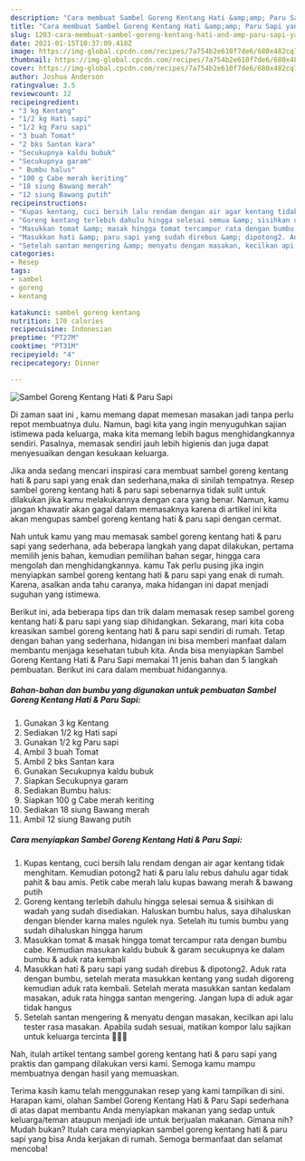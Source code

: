 ```yaml
---
description: "Cara membuat Sambel Goreng Kentang Hati &amp;amp; Paru Sapi yang lezat dan Mudah Dibuat"
title: "Cara membuat Sambel Goreng Kentang Hati &amp;amp; Paru Sapi yang lezat dan Mudah Dibuat"
slug: 1203-cara-membuat-sambel-goreng-kentang-hati-and-amp-paru-sapi-yang-lezat-dan-mudah-dibuat
date: 2021-01-15T10:37:09.418Z
image: https://img-global.cpcdn.com/recipes/7a754b2e610f7de6/680x482cq70/sambel-goreng-kentang-hati-paru-sapi-foto-resep-utama.jpg
thumbnail: https://img-global.cpcdn.com/recipes/7a754b2e610f7de6/680x482cq70/sambel-goreng-kentang-hati-paru-sapi-foto-resep-utama.jpg
cover: https://img-global.cpcdn.com/recipes/7a754b2e610f7de6/680x482cq70/sambel-goreng-kentang-hati-paru-sapi-foto-resep-utama.jpg
author: Joshua Anderson
ratingvalue: 3.5
reviewcount: 12
recipeingredient:
- "3 kg Kentang"
- "1/2 kg Hati sapi"
- "1/2 kg Paru sapi"
- "3 buah Tomat"
- "2 bks Santan kara"
- "Secukupnya kaldu bubuk"
- "Secukupnya garam"
- " Bumbu halus"
- "100 g Cabe merah keriting"
- "18 siung Bawang merah"
- "12 siung Bawang putih"
recipeinstructions:
- "Kupas kentang, cuci bersih lalu rendam dengan air agar kentang tidak menghitam. Kemudian potong2 hati &amp; paru lalu rebus dahulu agar tidak pahit &amp; bau amis. Petik cabe merah lalu kupas bawang merah &amp; bawang putih"
- "Goreng kentang terlebih dahulu hingga selesai semua &amp; sisihkan di wadah yang sudah disediakan. Haluskan bumbu halus, saya dihaluskan dengan blender karna males ngulek nya. Setelah itu tumis bumbu yang sudah dihaluskan hingga harum"
- "Masukkan tomat &amp; masak hingga tomat tercampur rata dengan bumbu cabe. Kemudian masukan kaldu bubuk &amp; garam secukupnya ke dalam bumbu &amp; aduk rata kembali"
- "Masukkan hati &amp; paru sapi yang sudah direbus &amp; dipotong2. Aduk rata dengan bumbu, setelah merata masukkan kentang yang sudah digoreng kemudian aduk rata kembali. Setelah merata masukkan santan kedalam masakan, aduk rata hingga santan mengering. Jangan lupa di aduk agar tidak hangus"
- "Setelah santan mengering &amp; menyatu dengan masakan, kecilkan api lalu tester rasa masakan. Apabila sudah sesuai, matikan kompor lalu sajikan untuk keluarga tercinta 🥰🙏🏻"
categories:
- Resep
tags:
- sambel
- goreng
- kentang

katakunci: sambel goreng kentang 
nutrition: 170 calories
recipecuisine: Indonesian
preptime: "PT27M"
cooktime: "PT31M"
recipeyield: "4"
recipecategory: Dinner

---
```



![Sambel Goreng Kentang Hati &amp; Paru Sapi](https://img-global.cpcdn.com/recipes/7a754b2e610f7de6/680x482cq70/sambel-goreng-kentang-hati-paru-sapi-foto-resep-utama.jpg)

Di zaman  saat ini , kamu memang dapat memesan masakan jadi tanpa perlu repot membuatnya dulu. Namun, bagi kita yang ingin menyuguhkan sajian istimewa pada keluarga, maka kita memang lebih bagus menghidangkannya sendiri. Pasalnya, memasak sendiri jauh lebih higienis dan juga dapat menyesuaikan dengan kesukaan keluarga.

Jika anda sedang mencari inspirasi cara membuat sambel goreng kentang hati &amp; paru sapi yang enak dan sederhana,maka di sinilah tempatnya. Resep sambel goreng kentang hati &amp; paru sapi  sebenarnya tidak sulit untuk dilakukan jika kamu melakukannya dengan cara yang benar. Namun, kamu jangan khawatir akan gagal dalam memasaknya 
karena di artikel ini kita akan mengupas sambel goreng kentang hati &amp; paru sapi dengan cermat.  



Nah untuk kamu yang mau memasak sambel goreng kentang hati &amp; paru sapi yang sederhana, ada beberapa langkah yang dapat dilakukan, pertama memilih jenis bahan, kemudian pemilihan bahan segar, hingga cara mengolah dan menghidangkannya. kamu Tak perlu pusing jika ingin menyiapkan sambel goreng kentang hati &amp; paru sapi yang enak di rumah. Karena, asalkan anda  tahu caranya, maka hidangan ini dapat menjadi suguhan yang istimewa.

Berikut ini, ada beberapa tips dan trik dalam memasak resep sambel goreng kentang hati &amp; paru sapi yang siap dihidangkan. Sekarang, mari kita coba kreasikan sambel goreng kentang hati &amp; paru sapi sendiri di rumah. Tetap dengan bahan yang sederhana, hidangan ini bisa memberi manfaat dalam membantu menjaga kesehatan tubuh kita. Anda bisa menyiapkan Sambel Goreng Kentang Hati &amp; Paru Sapi memakai 11 jenis bahan dan 5 langkah pembuatan. Berikut ini cara dalam membuat hidangannya.

<!--inarticleads1-->

##### Bahan-bahan dan bumbu yang digunakan untuk pembuatan Sambel Goreng Kentang Hati &amp; Paru Sapi:

1. Gunakan 3 kg Kentang
1. Sediakan 1/2 kg Hati sapi
1. Gunakan 1/2 kg Paru sapi
1. Ambil 3 buah Tomat
1. Ambil 2 bks Santan kara
1. Gunakan Secukupnya kaldu bubuk
1. Siapkan Secukupnya garam
1. Sediakan  Bumbu halus:
1. Siapkan 100 g Cabe merah keriting
1. Sediakan 18 siung Bawang merah
1. Ambil 12 siung Bawang putih




<!--inarticleads2-->

##### Cara menyiapkan Sambel Goreng Kentang Hati &amp; Paru Sapi:

1. Kupas kentang, cuci bersih lalu rendam dengan air agar kentang tidak menghitam. Kemudian potong2 hati &amp; paru lalu rebus dahulu agar tidak pahit &amp; bau amis. Petik cabe merah lalu kupas bawang merah &amp; bawang putih
1. Goreng kentang terlebih dahulu hingga selesai semua &amp; sisihkan di wadah yang sudah disediakan. Haluskan bumbu halus, saya dihaluskan dengan blender karna males ngulek nya. Setelah itu tumis bumbu yang sudah dihaluskan hingga harum
1. Masukkan tomat &amp; masak hingga tomat tercampur rata dengan bumbu cabe. Kemudian masukan kaldu bubuk &amp; garam secukupnya ke dalam bumbu &amp; aduk rata kembali
1. Masukkan hati &amp; paru sapi yang sudah direbus &amp; dipotong2. Aduk rata dengan bumbu, setelah merata masukkan kentang yang sudah digoreng kemudian aduk rata kembali. Setelah merata masukkan santan kedalam masakan, aduk rata hingga santan mengering. Jangan lupa di aduk agar tidak hangus
1. Setelah santan mengering &amp; menyatu dengan masakan, kecilkan api lalu tester rasa masakan. Apabila sudah sesuai, matikan kompor lalu sajikan untuk keluarga tercinta 🥰🙏🏻




Nah, itulah artikel tentang  sambel goreng kentang hati &amp; paru sapi  yang praktis dan gampang dilakukan versi kami. Semoga kamu mampu membuatnya dengan hasil yang memuaskan. 

Terima kasih kamu telah menggunakan resep yang kami tampilkan di sini. Harapan kami, olahan  Sambel Goreng Kentang Hati &amp; Paru Sapi sederhana di atas dapat membantu Anda menyiapkan makanan yang sedap untuk keluarga/teman ataupun menjadi ide untuk berjualan makanan. Gimana nih? Mudah bukan? Itulah cara menyiapkan sambel goreng kentang hati &amp; paru sapi yang bisa Anda kerjakan di rumah. Semoga bermanfaat dan selamat mencoba!

